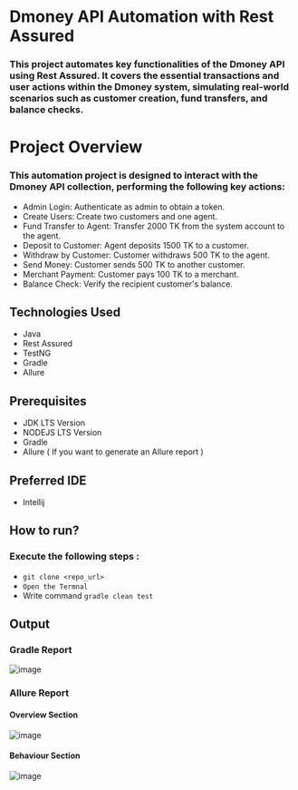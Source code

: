 # Dmoney API Automation with Rest Assured
### This project automates key functionalities of the Dmoney API using Rest Assured. It covers the essential transactions and user actions within the Dmoney system, simulating real-world scenarios such as customer creation, fund transfers, and balance checks.

# Project Overview
### This automation project is designed to interact with the Dmoney API collection, performing the following key actions:
- Admin Login: Authenticate as admin to obtain a token.
- Create Users: Create two customers and one agent.
- Fund Transfer to Agent: Transfer 2000 TK from the system account to the agent.
- Deposit to Customer: Agent deposits 1500 TK to a customer.
- Withdraw by Customer: Customer withdraws 500 TK to the agent.
- Send Money: Customer sends 500 TK to another customer.
- Merchant Payment: Customer pays 100 TK to a merchant.
- Balance Check: Verify the recipient customer's balance.


## Technologies Used
- Java
- Rest Assured
- TestNG
- Gradle
- Allure

## Prerequisites
- JDK LTS Version
- NODEJS LTS Version
- Gradle
- Allure ( If you want to generate an Allure report )

## Preferred IDE
- Intellij

## How to run?
### Execute the following steps :
- ``` git clone <repo_url> ```
- ``` Open the Termnal ```
- Write command ``` gradle clean test ```


## Output
### Gradle Report
![image](https://github.com/user-attachments/assets/f6588c93-42ed-4e63-8807-b5fd85cbb5df)

### Allure Report 
#### Overview Section
![image](https://github.com/user-attachments/assets/59a23abc-08cb-40ee-9e0f-aacc1b230814)

#### Behaviour Section
![image](https://github.com/user-attachments/assets/ad779981-91a8-46f9-adc5-d3ea798b8326)
